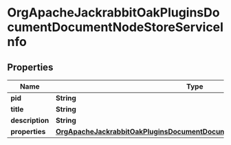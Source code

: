 
# OrgApacheJackrabbitOakPluginsDocumentDocumentNodeStoreServiceInfo

## Properties
Name | Type | Description | Notes
------------ | ------------- | ------------- | -------------
**pid** | **String** |  |  [optional]
**title** | **String** |  |  [optional]
**description** | **String** |  |  [optional]
**properties** | [**OrgApacheJackrabbitOakPluginsDocumentDocumentNodeStoreServiceProperties**](OrgApacheJackrabbitOakPluginsDocumentDocumentNodeStoreServiceProperties.md) |  |  [optional]




